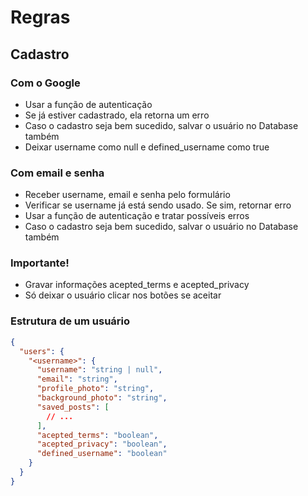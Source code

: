 # Regras

## Cadastro

### Com o Google
- Usar a função de autenticação
- Se já estiver cadastrado, ela retorna um erro
- Caso o cadastro seja bem sucedido, salvar o usuário no Database também
- Deixar username como null e defined_username como true

### Com email e senha
- Receber username, email e senha pelo formulário
- Verificar se username já está sendo usado. Se sim, retornar erro
- Usar a função de autenticação e tratar possíveis erros
- Caso o cadastro seja bem sucedido, salvar o usuário no Database também

### Importante!
- Gravar informações acepted_terms e acepted_privacy
- Só deixar o usuário clicar nos botões se aceitar

### Estrutura de um usuário
```json
{
  "users": {
    "<username>": {
      "username": "string | null",
      "email": "string",
      "profile_photo": "string",
      "background_photo": "string",
      "saved_posts": [
        // ...
      ],
      "acepted_terms": "boolean",
      "acepted_privacy": "boolean",
      "defined_username": "boolean"
    }
  }
}
```